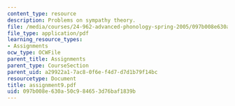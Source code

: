 ```yaml
---
content_type: resource
description: Problems on sympathy theory.
file: /media/courses/24-962-advanced-phonology-spring-2005/097b008e630a50c984653d76baf1839b_assignment9.pdf
file_type: application/pdf
learning_resource_types:
- Assignments
ocw_type: OCWFile
parent_title: Assignments
parent_type: CourseSection
parent_uid: a29922a1-7ac8-0f6e-f4d7-d7d1b79f14bc
resourcetype: Document
title: assignment9.pdf
uid: 097b008e-630a-50c9-8465-3d76baf1839b
---
```

